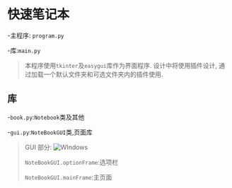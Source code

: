 # 快速笔记本

-主程序: `program.py`

-库:`main.py`

> 本程序使用`tkinter`及`easygui`库作为界面程序. 设计中将使用插件设计, 通过加载一个默认文件夹和可选文件夹内的插件使用.

## 库

-`book.py`:`Notebook`类及其他

-`gui.py`:`NoteBookGUI`类,页面库

> GUI 部分:
>![WIndows](./python_yM1eQqbp6W.png)
>
>`NoteBookGUI.optionFrame`:选项栏
>
>`NoteBookGUI.mainFrame`:主页面
